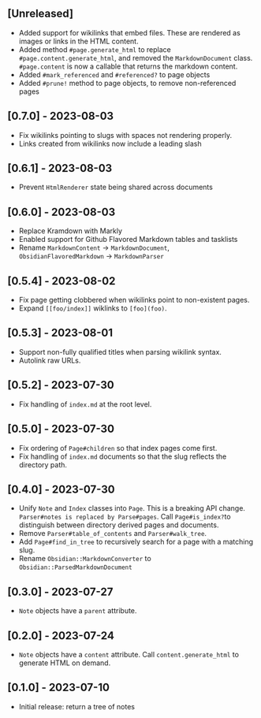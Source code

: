 ## [Unreleased]

- Added support for wikilinks that embed files. These are rendered as images or links in the HTML content.
- Added method `#page.generate_html` to replace `#page.content.generate_html`, and removed the `MarkdownDocument` class. `#page.content` is now a callable that returns the markdown content.
- Added `#mark_referenced` and `#referenced?` to page objects
- Added `#prune!` method to page objects, to remove non-referenced pages

## [0.7.0] - 2023-08-03

- Fix wikilinks pointing to slugs with spaces not rendering properly.
- Links created from wikilinks now include a leading slash

## [0.6.1] - 2023-08-03

- Prevent `HtmlRenderer` state being shared across documents

## [0.6.0] - 2023-08-03

- Replace Kramdown with Markly
- Enabled support for Github Flavored Markdown tables and tasklists
- Rename `MarkdownContent` -> `MarkdownDocument`, `ObsidianFlavoredMarkdown` -> `MarkdownParser`

## [0.5.4] - 2023-08-02

- Fix page getting clobbered when wikilinks point to non-existent pages.
- Expand `[[foo/index]]` wiklinks to `[foo](foo)`.

## [0.5.3] - 2023-08-01

- Support non-fully qualified titles when parsing wikilink syntax.
- Autolink raw URLs.

## [0.5.2] - 2023-07-30

- Fix handling of `index.md` at the root level.

## [0.5.0] - 2023-07-30

- Fix ordering of `Page#children` so that index pages come first.
- Fix handling of `index.md` documents so that the slug reflects the directory path.

## [0.4.0] - 2023-07-30

- Unify `Note` and `Index` classes into `Page`. This is a breaking API change. `Parser#notes is replaced by Parse#pages`. Call `Page#is_index?`to distinguish between directory derived pages and documents.
- Remove `Parser#table_of_contents` and `Parser#walk_tree`.
- Add `Page#find_in_tree` to recursively search for a page with a matching slug.
- Rename `Obsidian::MarkdownConverter` to `Obsidian::ParsedMarkdownDocument`

## [0.3.0] - 2023-07-27

- `Note` objects have a `parent` attribute.

## [0.2.0] - 2023-07-24

- `Note` objects have a `content` attribute. Call `content.generate_html` to generate HTML on demand.

## [0.1.0] - 2023-07-10

- Initial release: return a tree of notes
